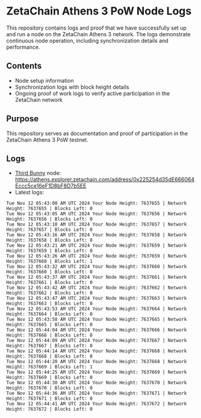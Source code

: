 # ZetaChain Athens 3 PoW Node Logs
This repository contains logs and proof that we have successfully set up and run a node on the ZetaChain Athens 3 network. The logs demonstrate continuous node operation, including synchronization details and performance.

## Contents
- Node setup information
- Synchronization logs with block height details
- Ongoing proof of work logs to verify active participation in the ZetaChain network

## Purpose
This repository serves as documentation and proof of participation in the ZetaChain Athens 3 PoW testnet.

## Logs

- [Third Bunny](https://thirdbunny.xyz/) node: https://athens.explorer.zetachain.com/address/0x225254d35dE666064Eccc5ce16eF1D8bF8D7b5EE
- Latest logs:
```
Tue Nov 12 05:43:00 AM UTC 2024 Your Node Height: 7637655 | Network Height: 7637655 | Blocks Left: 0
Tue Nov 12 05:43:05 AM UTC 2024 Your Node Height: 7637656 | Network Height: 7637656 | Blocks Left: 0
Tue Nov 12 05:43:10 AM UTC 2024 Your Node Height: 7637657 | Network Height: 7637657 | Blocks Left: 0
Tue Nov 12 05:43:16 AM UTC 2024 Your Node Height: 7637658 | Network Height: 7637658 | Blocks Left: 0
Tue Nov 12 05:43:21 AM UTC 2024 Your Node Height: 7637659 | Network Height: 7637659 | Blocks Left: 0
Tue Nov 12 05:43:26 AM UTC 2024 Your Node Height: 7637659 | Network Height: 7637660 | Blocks Left: 1
Tue Nov 12 05:43:32 AM UTC 2024 Your Node Height: 7637660 | Network Height: 7637660 | Blocks Left: 0
Tue Nov 12 05:43:37 AM UTC 2024 Your Node Height: 7637661 | Network Height: 7637661 | Blocks Left: 0
Tue Nov 12 05:43:42 AM UTC 2024 Your Node Height: 7637662 | Network Height: 7637662 | Blocks Left: 0
Tue Nov 12 05:43:47 AM UTC 2024 Your Node Height: 7637663 | Network Height: 7637663 | Blocks Left: 0
Tue Nov 12 05:43:53 AM UTC 2024 Your Node Height: 7637664 | Network Height: 7637664 | Blocks Left: 0
Tue Nov 12 05:43:58 AM UTC 2024 Your Node Height: 7637665 | Network Height: 7637665 | Blocks Left: 0
Tue Nov 12 05:44:04 AM UTC 2024 Your Node Height: 7637666 | Network Height: 7637666 | Blocks Left: 0
Tue Nov 12 05:44:09 AM UTC 2024 Your Node Height: 7637667 | Network Height: 7637667 | Blocks Left: 0
Tue Nov 12 05:44:14 AM UTC 2024 Your Node Height: 7637668 | Network Height: 7637668 | Blocks Left: 0
Tue Nov 12 05:44:20 AM UTC 2024 Your Node Height: 7637668 | Network Height: 7637669 | Blocks Left: 1
Tue Nov 12 05:44:25 AM UTC 2024 Your Node Height: 7637669 | Network Height: 7637669 | Blocks Left: 0
Tue Nov 12 05:44:30 AM UTC 2024 Your Node Height: 7637670 | Network Height: 7637670 | Blocks Left: 0
Tue Nov 12 05:44:36 AM UTC 2024 Your Node Height: 7637671 | Network Height: 7637671 | Blocks Left: 0
Tue Nov 12 05:44:41 AM UTC 2024 Your Node Height: 7637672 | Network Height: 7637672 | Blocks Left: 0
```
